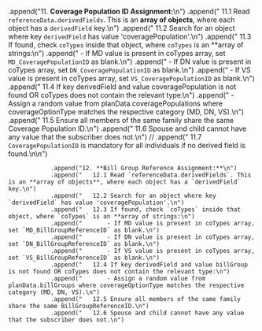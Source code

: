 .append("11. **Coverage Population ID Assignment:**\n")
                .append("   11.1 Read `referenceData.derivedFields`. This is an **array of objects**, where each object has a `derivedField` key.\n")
                .append("   11.2 Search for an object where key `derivedField` has value 'coveragePopulation'.\n")
                .append("   11.3 If found, check `coTypes` inside that object, where `coTypes` is an **array of strings:\n")
                .append("       - If MD value is present in coTypes array, set `MD_CoveragePopulationID` as blank.\n")
                .append("       - If DN value is present in coTypes array, set `DN_CoveragePopulationID` as blank.\n")
                .append("       - If VS value is present in coTypes array, set `VS_CoveragePopulationID` as blank.\n")
                .append("   11.4 If key derivedField and value coveragePopulation is not found OR coTypes does not contain the relevant type:\n")
                .append("       - Assign a random value from planData.coveragePopulations where coverageOptionType matches the respective category (MD, DN, VS).\n")
                .append("   11.5 Ensure all members of the same family share the same Coverage Population ID.\n")
                .append("   11.6 Spouse and child cannot have any value that the subscriber does not.\n")
//                .append("   11.7 `CoveragePopulationID` is mandatory for all individuals if no derived field is found.\n\n")

                .append("12. **Bill Group Reference Assignment:**\n")
                .append("   12.1 Read `referenceData.derivedFields`. This is an **array of objects**, where each object has a `derivedField` key.\n")
                .append("   12.2 Search for an object where key `derivedField` has value 'coveragePopulation'.\n")
                .append("   12.3 If found, check `coTypes` inside that object, where `coTypes` is an **array of strings:\n")
                .append("       - If MD value is present in coTypes array, set `MD_BillGroupReferenceID` as blank.\n")
                .append("       - If DN value is present in coTypes array, set `DN_BillGroupReferenceID` as blank.\n")
                .append("       - If VS value is present in coTypes array, set `VS_BillGroupReferenceID` as blank.\n")
                .append("   12.4 If key derivedField and value billGroup is not found OR coTypes does not contain the relevant type:\n")
                .append("       - Assign a random value from planData.billGroups where coverageOptionType matches the respective category (MD, DN, VS).\n")
                .append("   12.5 Ensure all members of the same family share the same BillGroupReferenceID.\n")
                .append("   12.6 Spouse and child cannot have any value that the subscriber does not.\n")
